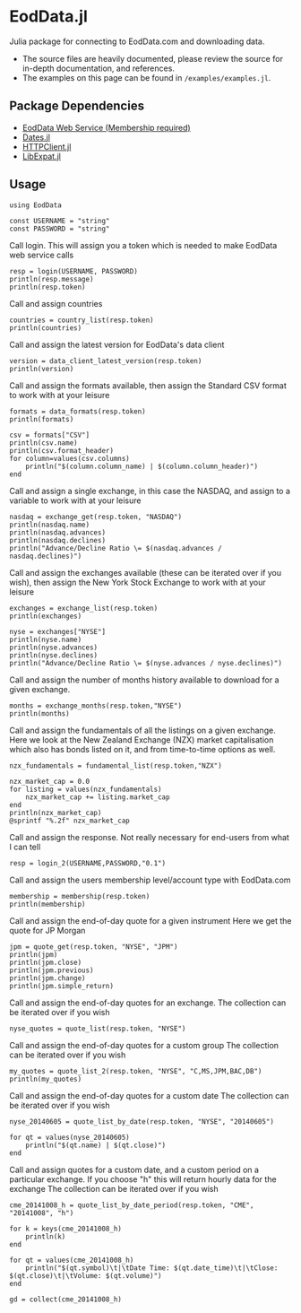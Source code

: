 # EodData.jl
Julia package for connecting to EodData.com and downloading data.

* The source files are heavily documented, please review the source
for in-depth documentation, and references.
* The examples on this page can be found in `/examples/examples.jl`.

## Package Dependencies
* [EodData Web Service (Membership required)](http://ws.eoddata.com/data.asmx)
* [Dates.jl](https://github.com/JuliaLang/julia/tree/master/base/dates)
* [HTTPClient.jl](https://github.com/JuliaWeb/HTTPClient.jl)
* [LibExpat.jl](https://github.com/amitmurthy/LibExpat.jl)

## Usage
```
using EodData

const USERNAME = "string"
const PASSWORD = "string"
```

Call login. This will assign you a token which is needed to
make EodData web service calls
```
resp = login(USERNAME, PASSWORD)
println(resp.message)
println(resp.token)
```

Call and assign countries
```
countries = country_list(resp.token)
println(countries)
```

Call and assign the latest version for EodData's data client
```
version = data_client_latest_version(resp.token)
println(version)
```

Call and assign the formats available, then assign the
Standard CSV format to work with at your leisure
```
formats = data_formats(resp.token)
println(formats)

csv = formats["CSV"]
println(csv.name)
println(csv.format_header)
for column=values(csv.columns)
	println("$(column.column_name) | $(column.column_header)")
end
```

Call and assign a single exchange, in this case the NASDAQ,
and assign to a variable to work with at your leisure
```
nasdaq = exchange_get(resp.token, "NASDAQ")
println(nasdaq.name)
println(nasdaq.advances)
println(nasdaq.declines)
println("Advance/Decline Ratio \= $(nasdaq.advances / nasdaq.declines)")
```

Call and assign the exchanges available (these can be iterated over
if you wish), then assign the New York Stock Exchange to work with
at your leisure
```
exchanges = exchange_list(resp.token)
println(exchanges)

nyse = exchanges["NYSE"]
println(nyse.name)
println(nyse.advances)
println(nyse.declines)
println("Advance/Decline Ratio \= $(nyse.advances / nyse.declines)")
```

Call and assign the number of months history available to download
for a given exchange.
```
months = exchange_months(resp.token,"NYSE")
println(months)
```

Call and assign the fundamentals of all the listings on a given exchange.
Here we look at the New Zealand Exchange (NZX) market capitalisation which
also has bonds listed on it, and from time-to-time options as well.
```
nzx_fundamentals = fundamental_list(resp.token,"NZX")

nzx_market_cap = 0.0
for listing = values(nzx_fundamentals)
	nzx_market_cap += listing.market_cap
end
println(nzx_market_cap)
@sprintf "%.2f" nzx_market_cap
```

Call and assign the response.
Not really necessary for end-users from what I can tell
```
resp = login_2(USERNAME,PASSWORD,"0.1")
```

Call and assign the users membership level/account type with EodData.com
```
membership = membership(resp.token)
println(membership)
```

Call and assign the end-of-day quote for a given instrument
Here we get the quote for JP Morgan
```
jpm = quote_get(resp.token, "NYSE", "JPM")
println(jpm)
println(jpm.close)
println(jpm.previous)
println(jpm.change)
println(jpm.simple_return)
```

Call and assign the end-of-day quotes for an exchange.
The collection can be iterated over if you wish
```
nyse_quotes = quote_list(resp.token, "NYSE")
```

Call and assign the end-of-day quotes for a custom group
The collection can be iterated over if you wish
```
my_quotes = quote_list_2(resp.token, "NYSE", "C,MS,JPM,BAC,DB")
println(my_quotes)
```

Call and assign the end-of-day quotes for a custom date
The collection can be iterated over if you wish
```
nyse_20140605 = quote_list_by_date(resp.token, "NYSE", "20140605")

for qt = values(nyse_20140605)
	println("$(qt.name) | $(qt.close)")
end
```

Call and assign quotes for a custom date, and a custom period
on a particular exchange. If you choose "h" this will return
hourly data for the exchange
The collection can be iterated over if you wish
```
cme_20141008_h = quote_list_by_date_period(resp.token, "CME", "20141008", "h")

for k = keys(cme_20141008_h)
	println(k)
end

for qt = values(cme_20141008_h)
	println("$(qt.symbol)\t|\tDate Time: $(qt.date_time)\t|\tClose: $(qt.close)\t|\tVolume: $(qt.volume)")
end

gd = collect(cme_20141008_h)
```
